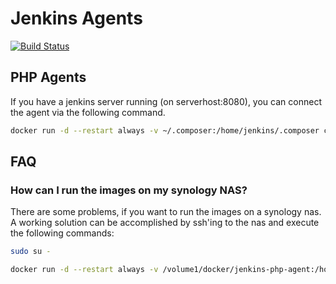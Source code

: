 Jenkins Agents
==============

[![Build Status](http://img.shields.io/travis/core23/jenkins-docker-agents.svg)](https://travis-ci.org/core23/jenkins-docker-agents-php)

PHP Agents
----------

If you have a jenkins server running (on serverhost:8080), you can connect the agent via the following command.

```bash
docker run -d --restart always -v ~/.composer:/home/jenkins/.composer core23/jenkins-php-agent:7.3 -url http://serverhost:8080 SECRET AGENT_NAME
```

FAQ
---

### How can I run the images on my synology NAS?

There are some problems, if you want to run the images on a synology nas.
A working solution can be accomplished by ssh'ing to the nas and execute the following commands:

```bash
sudo su -

docker run -d --restart always -v /volume1/docker/jenkins-php-agent:/home/jenkins/.composer --name jenkins-php-agent core23/jenkins-php-agent -url http://serverhost:8080 SECRET AGENT_NAME
```
